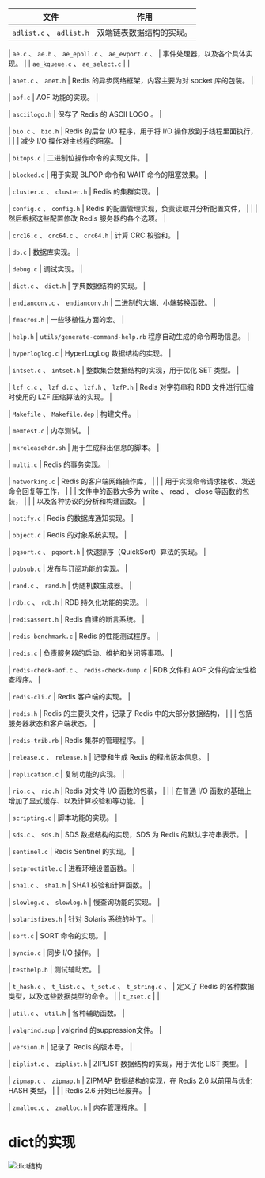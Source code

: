
| 文件                                              |作用                                                              |
|----                                              |----                                                              |                    
| ``adlist.c`` 、 ``adlist.h``                                      | 双端链表数据结构的实现。                                          |
 
| ``ae.c`` 、 ``ae.h`` 、 ``ae_epoll.c`` 、 ``ae_evport.c`` 、      | 事件处理器，以及各个具体实现。                                    |
| ``ae_kqueue.c`` 、 ``ae_select.c``                                |                                                                   |
 
| ``anet.c`` 、 ``anet.h``                                          | Redis 的异步网络框架，内容主要为对 socket 库的包装。              |
 
| ``aof.c``                                                         | AOF 功能的实现。                                                  |
 
| ``asciilogo.h``                                                   | 保存了 Redis 的 ASCII LOGO 。                                     |
 
| ``bio.c`` 、 ``bio.h``                                            | Redis 的后台 I/O 程序，用于将 I/O 操作放到子线程里面执行，        |
|                                                                   | 减少 I/O 操作对主线程的阻塞。                                     |
 
| ``bitops.c``                                                      | 二进制位操作命令的实现文件。                                      |
 
| ``blocked.c``                                                     | 用于实现 BLPOP 命令和 WAIT 命令的阻塞效果。                       |
 
| ``cluster.c`` 、 ``cluster.h``                                    | Redis 的集群实现。                                                |
 
| ``config.c`` 、 ``config.h``                                      | Redis 的配置管理实现，负责读取并分析配置文件，                    |
|                                                                   | 然后根据这些配置修改 Redis 服务器的各个选项。                     |
 
| ``crc16.c`` 、 ``crc64.c`` 、 ``crc64.h``                         | 计算 CRC 校验和。                                                 |
 
| ``db.c``                                                          | 数据库实现。                                                      |
 
| ``debug.c``                                                       | 调试实现。                                                        |
 
| ``dict.c`` 、 ``dict.h``                                          | 字典数据结构的实现。                                              |
 
| ``endianconv.c`` 、 ``endianconv.h``                              | 二进制的大端、小端转换函数。                                      |
 
| ``fmacros.h``                                                     | 一些移植性方面的宏。                                              |
 
| ``help.h``                                                        | ``utils/generate-command-help.rb`` 程序自动生成的命令帮助信息。   |
 
| ``hyperloglog.c``                                                 | HyperLogLog 数据结构的实现。                                      |
 
| ``intset.c`` 、 ``intset.h``                                      | 整数集合数据结构的实现，用于优化 SET 类型。                       |
 
| ``lzf_c.c`` 、 ``lzf_d.c`` 、 ``lzf.h`` 、 ``lzfP.h``             | Redis 对字符串和 RDB 文件进行压缩时使用的 LZF 压缩算法的实现。    |
 
| ``Makefile`` 、 ``Makefile.dep``                                  | 构建文件。                                                        |
 
| ``memtest.c``                                                     | 内存测试。                                                        |
 
| ``mkreleasehdr.sh``                                               | 用于生成释出信息的脚本。                                          |
 
| ``multi.c``                                                       | Redis 的事务实现。                                                |
 
| ``networking.c``                                                  | Redis 的客户端网络操作库，                                        |
|                                                                   | 用于实现命令请求接收、发送命令回复等工作，                        |
|                                                                   | 文件中的函数大多为 write 、 read 、 close 等函数的包装，          |
|                                                                   | 以及各种协议的分析和构建函数。                                    |
 
| ``notify.c``                                                      | Redis 的数据库通知实现。                                          |
 
| ``object.c``                                                      | Redis 的对象系统实现。                                            |
 
| ``pqsort.c`` 、 ``pqsort.h``                                      | 快速排序（QuickSort）算法的实现。                                 |
 
| ``pubsub.c``                                                      | 发布与订阅功能的实现。                                            |
 
| ``rand.c`` 、 ``rand.h``                                          | 伪随机数生成器。                                                  |
 
| ``rdb.c`` 、 ``rdb.h``                                            | RDB 持久化功能的实现。                                            |
 
| ``redisassert.h``                                                 | Redis 自建的断言系统。                                            |
 
| ``redis-benchmark.c``                                             | Redis 的性能测试程序。                                            |
 
| ``redis.c``                                                       | 负责服务器的启动、维护和关闭等事项。                              |
 
| ``redis-check-aof.c`` 、 ``redis-check-dump.c``                   | RDB 文件和 AOF 文件的合法性检查程序。                             |
 
| ``redis-cli.c``                                                   | Redis 客户端的实现。                                              |
 
| ``redis.h``                                                       | Redis 的主要头文件，记录了 Redis 中的大部分数据结构，             |
|                                                                   | 包括服务器状态和客户端状态。                                      |
 
| ``redis-trib.rb``                                                 | Redis 集群的管理程序。                                            |
 
| ``release.c`` 、 ``release.h``                                    | 记录和生成 Redis 的释出版本信息。                                 |
 
| ``replication.c``                                                 | 复制功能的实现。                                                  |
 
| ``rio.c`` 、 ``rio.h``                                            | Redis 对文件 I/O 函数的包装，                                     |
|                                                                   | 在普通 I/O 函数的基础上增加了显式缓存、以及计算校验和等功能。     |
 
| ``scripting.c``                                                   | 脚本功能的实现。                                                  |
 
| ``sds.c`` 、 ``sds.h``                                            | SDS 数据结构的实现，SDS 为 Redis 的默认字符串表示。               |
 
| ``sentinel.c``                                                    | Redis Sentinel 的实现。                                           |
 
| ``setproctitle.c``                                                | 进程环境设置函数。                                                |
 
| ``sha1.c`` 、 ``sha1.h``                                          | SHA1 校验和计算函数。                                             |
 
| ``slowlog.c`` 、 ``slowlog.h``                                    | 慢查询功能的实现。                                                |
 
| ``solarisfixes.h``                                                | 针对 Solaris 系统的补丁。                                         |
 
| ``sort.c``                                                        | SORT 命令的实现。                                                 |
 
| ``syncio.c``                                                      | 同步 I/O 操作。                                                   |
 
| ``testhelp.h``                                                    | 测试辅助宏。                                                      |
 
| ``t_hash.c`` 、 ``t_list.c`` 、 ``t_set.c`` 、 ``t_string.c`` 、  | 定义了 Redis 的各种数据类型，以及这些数据类型的命令。             |
| ``t_zset.c``                                                      |                                                                   |
 
| ``util.c`` 、 ``util.h``                                          | 各种辅助函数。                                                    |
 
| ``valgrind.sup``                                                  | valgrind 的suppression文件。                                      |
 
| ``version.h``                                                     | 记录了 Redis 的版本号。                                           |
 
| ``ziplist.c`` 、 ``ziplist.h``                                    | ZIPLIST 数据结构的实现，用于优化 LIST 类型。                      |
 
| ``zipmap.c`` 、 ``zipmap.h``                                      | ZIPMAP 数据结构的实现，在 Redis 2.6 以前用与优化 HASH 类型，      |
|                                                                   | Redis 2.6 开始已经废弃。                                          |
 
| ``zmalloc.c`` 、 ``zmalloc.h``                                    | 内存管理程序。                                                    |
 

# dict的实现

![dict结构](https://img2020.cnblogs.com/blog/1755696/202005/1755696-20200520115314785-1007312303.png)